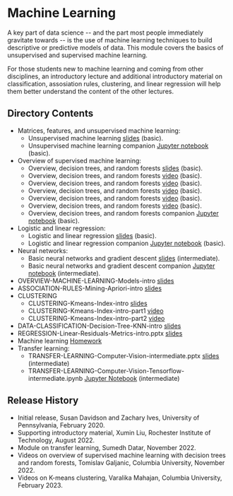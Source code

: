 # Machine Learning

A key part of data science -- and the part most people immediately gravitate towards -- is the use of machine learning techniques to build descriptive or predictive models of data.  This module covers the basics of unsupervised and supervised machine learning.

For those students new to machine learning and coming from other disciplines, an introductory lecture and additional introductory material on classification, assosiation rules, clustering, and linear regression will help them better understand the content of the other lectures.

## Directory Contents

* Matrices, features, and unsupervised machine learning:
  * Unsupervised machine learning [slides](UNSUPERVISED-ML-matrices-pca-clustering-basic.pptx) (basic).
  * Unsupervised machine learning companion [Jupyter notebook](UNSUPERVISED-ML-matrices-pca-clustering-basic.ipynb) (basic).
* Overview of supervised machine learning:
  * Overview, decision trees, and random forests [slides](SUPERVISED-ML-OVERVIEW-trees-forests-basic.pptx) (basic).
  * Overview, decision trees, and random forests [video](SUPERVISED-ML-OVERVIEW-trees-forests-basic-part1.mp4) (basic).
  * Overview, decision trees, and random forests [video](SUPERVISED-ML-OVERVIEW-trees-forests-basic-part2.mp4) (basic).
  * Overview, decision trees, and random forests [video](SUPERVISED-ML-OVERVIEW-trees-forests-basic-part3.mp4) (basic).
  * Overview, decision trees, and random forests [video](SUPERVISED-ML-OVERVIEW-trees-forests-basic-part4.mp4) (basic).
  * Overview, decision trees, and random forests [video](SUPERVISED-ML-OVERVIEW-trees-forests-basic-part5.mp4) (basic).
  * Overview, decision trees, and random forests companion [Jupyter notebook](SUPERVISED-ML-OVERVIEW-trees-forests-basic.ipynb) (basic).
* Logistic and linear regression:
  * Logistic and linear regression [slides](SUPERVISED-ML-regression-basic.pptx)  (basic).
  * Logistic and linear regression companion [Jupyter notebook](SUPERVISED-ML-regression-basic.ipynb) (basic).
* Neural networks:
  * Basic neural networks and gradient descent [slides](SUPERVISED-ML-NN-neural-nets-intermediate.pptx) (intermediate).
  * Basic neural networks and gradient descent companion [Jupyter notebook](SUPERVISED-ML-NN-neural-nets-intermediate.ipynb) (intermediate).
* OVERVIEW-MACHINE-LEARNING-Models-intro [slides](OVERVIEW-MACHINE-LEARNING-Models-intro.pptx)
* ASSOCIATION-RULES-Mining-Apriori-intro [slides](ASSOCIATION-RULES-Mining-Apriori-intro.pptx)
* CLUSTERING
  * CLUSTERING-Kmeans-Index-intro [slides](CLUSTERING-Kmeans-Index-intro.pptx)
  * CLUSTERING-Kmeans-Index-intro-part1 [video](CLUSTERING-Kmeans-Index-intro-part1.mp4)
  * CLUSTERING-Kmeans-Index-intro-part2 [video](CLUSTERING-Kmeans-Index-intro-part2.mp4)
* DATA-CLASSIFICATION-Decision-Tree-KNN-intro [slides](DATA-CLASSIFICATION-Decision-Tree-KNN-intro.pptx)
* REGRESSION-Linear-Residuals-Metrics-intro.pptx [slides](REGRESSION-Linear-Residuals-Metrics-intro.pptx)
* Machine learning [Homework](MACHINE-LEARNING-Homework.ipynb)
* Transfer learning:
  * TRANSFER-LEARNING-Computer-Vision-intermediate.pptx [slides](TRANSFER-LEARNING-Computer-Vision-intermediate.pptx) (intermediate)
  * TRANSFER-LEARNING-Computer-Vision-Tensorflow-intermediate.ipynb [Jupyter Notebook](TRANSFER-LEARNING-Computer-Vision-Tensorflow-intermediate.ipynb) (intermediate)

## Release History

* Initial release, Susan Davidson and Zachary Ives, University of Pennsylvania, February 2020.
* Supporting introductory material, Xumin Liu, Rochester Institute of Technology, August 2022.
* Module on transfer learning, Sumedh Datar, November 2022.
* Videos on overview of supervised machine learning with decision trees and random forests, Tomislav Galjanic, Columbia University, November 2022.
* Videos on K-means clustering, Varalika Mahajan, Columbia University, February 2023.

